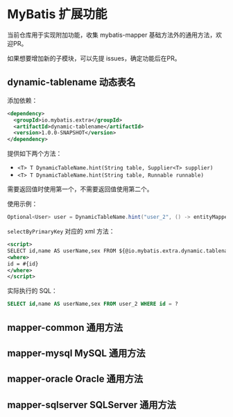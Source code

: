 # MyBatis 扩展功能

当前仓库用于实现附加功能，收集 mybatis-mapper 基础方法外的通用方法，欢迎PR。

如果想要增加新的子模块，可以先提 issues，确定功能后在PR。

## dynamic-tablename 动态表名

添加依赖：
```xml
<dependency>
  <groupId>io.mybatis.extra</groupId>
  <artifactId>dynamic-tablename</artifactId>
  <version>1.0.0-SNAPSHOT</version>
</dependency>
```

提供如下两个方法：

- `<T> T DynamicTableName.hint(String table, Supplier<T> supplier)`
- `<T> T DynamicTableName.hint(String table, Runnable runnable)`

需要返回值时使用第一个，不需要返回值使用第二个。

使用示例：

```java
Optional<User> user = DynamicTableName.hint("user_2", () -> entityMapper.selectByPrimaryKey(1L));
```

`selectByPrimaryKey` 对应的 xml 方法：
```xml
<script>
SELECT id,name AS userName,sex FROM ${@io.mybatis.extra.dynamic.tablename.DynamicTableName@table('user')}
<where>
id = #{id}
</where> 
</script>
```

实际执行的 SQL：
```sql
SELECT id,name AS userName,sex FROM user_2 WHERE id = ?
```

## mapper-common 通用方法

## mapper-mysql MySQL 通用方法

## mapper-oracle Oracle 通用方法

## mapper-sqlserver SQLServer 通用方法
